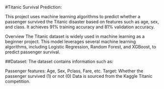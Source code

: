 #Titanic Survival Prediction:

This project uses machine learning algorithms to predict whether a passenger survived the Titanic disaster based on features such as age, sex, and class. It achieves 91% training accuracy and 81% validation accuracy.

Overview
The Titanic dataset is widely used in machine learning as a beginner project. This model leverages several machine learning algorithms, including Logistic Regression, Random Forest, and XGBoost, to predict passenger survival.
 

##Dataset:
The dataset contains information such as:

Passenger features: Age, Sex, Pclass, Fare, etc.
Target: Whether the passenger survived (1) or not (0)
Data is sourced from the Kaggle Titanic competition.



 
 
